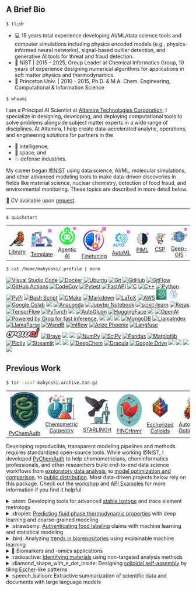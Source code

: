 <!--
![image](https://github.com/mahynski/mahynski/assets/23516749/6db3de5e-8956-478a-8f80-9a7c8e93bc17)
-->

## A Brief Bio

~~~bash
$ tl;dr
~~~

* :computer: 15 years total experience developing AI/ML/data science tools and computer simulations including physics encoded models (e.g., physics-informed neural networks), signal-based outlier detection, and generative AI tools for threat and fraud detection.
* 📏 NIST | 2015 – 2025, Group Leader at Chemical Informatics Group, 10 years of experience designing numerical algorithms for applications in soft matter physics and thermodynamics.
* 🐅 Princeton Univ. | 2010 - 2015, Ph.D. & M.A. Chem. Engineering, Computational & Information Science

~~~bash
$ whoami
~~~

I am a Principal AI Scientist at [Altamira Technologies Corporation](https://www.altamiracorp.com/); I specialize in designing, developing, and deploying computational tools to solve problems alongside subject matter experts in a wide range of disciplines. At Altamira, I help create data-accelerated analytic, operations, and engineering solutions for partners in the 
* :satellite: intelligence,
* :rocket: space, and
* :boom: defense industries.

My career began [@NIST](https://www.nist.gov/) using data science, AI/ML, molecular simulations, and other advanced modeling tools to make data-driven discoveries in fields like material science, nuclear chemistry, detection of food fraud, and environmental monitoring. These topics are described in more detail below. 
<!-- My formal training includes a Ph.D. in Chemical Engineering with a concentration in computational thermodynamics and a certificate in Computational and Information Science [@Princeton](https://www.princeton.edu/).  -->

📃 CV available upon <a href="mailto:nathan.mahynski@gmail.com">request</a>.

<!-- You can read more about my public research projects on [ResearchGate](https://www.researchgate.net/profile/Nathan-Mahynski).

Broad research areas included: 
🔥 [Thermodynamics](https://gist.github.com/mahynski/2533b0d5f39348e73d09b0a2bcfa33e8), :diamond_shape_with_a_dot_inside: [Material science](https://gist.github.com/mahynski/55116f939ae1b570b3a35abe37749c94), :sushi: [Food authenticity](https://gist.github.com/mahynski/6307ae08cf6dbd02db183c3ad8e0ffc7), :part_alternation_mark: [Chemical Intelligence](https://huggingface.co/mahynski)
-->

<!--
As you can see, I tend to name code after birds 🐦; personal code that I can share (which is not much these days) is in the aviary :sunrise_over_mountains: below. 

<table cellpadding="0px" cellspacing="0px" class="center">   
  <tr class="">
    <td width=110 align="center"><a href="https://github.com/mahynski/uv-project-template"><img src="https://github.com/mahynski/template-project/blob/22d2fc9b39172e8dd6534e72bbc9b407c46fd37d/logo.png" width=85 /> Project Template</a></td>
    <td width=110 align="center"><a href="https://github.com/mahynski/public-template"><img src="https://github.com/mahynski/template-public/blob/5bcbdc0fd86db295cde89b39304118cac14b07c7/logo.png" width=80 /> Project Release</a></td>
    <td width=110 align="center"><a href="https://github.com/mahynski/my_package"><img src="https://github.com/mahynski/my_package/blob/fe173222dea5d9f1609948e9e2cdcec6475f2468/docs/_static/logo_transparent.png" width=85 /> PyPI Template</a></td>
    <td width=110 align="center"><a href="https://github.com/mahynski/latex-jam"><img src="https://github.com/mahynski/latex-jam/blob/78b4bad272b18ac69ae74560041f7bfb0184fc0e/logo.png" width=80 /> LaTeX-Jam</a>
    <td width=110 align="center"><a href="https://github.com/mahynski/ai-ml-library/blob/main/README.md"><img src="https://github.com/mahynski/mahynski/blob/aec8b5cd8cef3a8279e7f86db96fb1370e86fc19/img/_tmp_ai_ml_library_logo.png" width=80 /> AI/ML Library</a>
    <td width=110 align="center"><a href="https://github.com/mahynski/apo"><img src="https://github.com/mahynski/mahynski/blob/51814ad1dbd92ed50f4069ea960f821031f51000/img/_tmp_apo_public_logo.png" width=60 /> Auto Prompt Optimization</a></td>
    <td width=110 align="center"><a href="https://huggingface.co/spaces/mahynski/RAG-private"><img src="https://github.com/mahynski/mahynski/blob/dd73cf13a47e67f1f0219f96e2b682b568293a88/img/raggiana-bird-of-paradise.png" width=110 /></a> <a href="https://huggingface.co/spaces/mahynski/RAG">RAG Data Extraction</a></td>
    <td width=110 align="center"><a href="https://github.com/mahynski/cd2"><img src="https://github.com/mahynski/mahynski/blob/35f84999f03354be6cf31c5bfbe02dea059e06fa/img/_tmp_cd2_public_logo.png" width=110 /> CD<sup>2</sup></a></td>
  </tr>
</table>
-->

---

~~~bash
$ quickstart
~~~

<!-- 
<a href="https://colab.research.google.com/github/huggingface/autotrain-advanced/blob/main/colabs/AutoTrain.ipynb#scrollTo=4inccxUXWPRs"><img src="https://raw.githubusercontent.com/huggingface/autotrain-advanced/main/src/autotrain/app/static/logo.png" height="30" /></a> 
<a href="https://drive.google.com/drive/my-drive"><img src="https://upload.wikimedia.org/wikipedia/commons/thumb/d/da/Google_Drive_logo.png/600px-Google_Drive_logo.png?20220818055023" height="30"/></a> 
<a href="https://colab.research.google.com/"><img src="https://upload.wikimedia.org/wikipedia/commons/thumb/d/d0/Google_Colaboratory_SVG_Logo.svg/800px-Google_Colaboratory_SVG_Logo.svg.png" height="30" /></a>
<a href="https://huggingface.co/mahynski"><img src="https://huggingface.co/datasets/huggingface/badges/resolve/main/powered-by-huggingface-dark.svg" height="30" /></a>
-->

<table cellpadding="0px" cellspacing="0px" class="center">   
  <tr class="">
    <td align="center" width="12%"><a href="https://github.com/mahynski/ai-ml-library/blob/main/README.md"><img src="https://github.com/mahynski/mahynski/blob/7d367f5bed3292feb8ade0c23d1eca4cea52f312/img/_tmp_ai_ml_library_logo.png" width=70 /> Library</a></td>
    <td align="center" width="12%"><a href="https://github.com/mahynski/template-uv-project"><img src="https://github.com/mahynski/mahynski/blob/46a696206e93b612d93720ad0e196e54047d855c/img/_tmp_projects_logo_uv.png" width=70 /> Template</a></td>
    <!-- <td align="center" width="12%"><a href="https://github.com/mahynski/template-conda-project"><img src="https://github.com/mahynski/mahynski/blob/5e77ca3bf176532f72d8a9a8401354b9be105f5a/img/_tmp_projects_logo_conda.png" width=70 /> Template</a></td> -->
    <td align="center" width="12%"><a href="https://github.com/mahynski/template-uv-agents"><img src="https://github.com/mahynski/mahynski/blob/de99e92ea74abb6f084d52e5073e7968181da4d7/img/_tmp_agenticai_logo.png" width=70 /> Agentic AI</a></td>
    <td align="center" width="12%"><a href="https://github.com/mahynski/template-finetuning"><img src="https://github.com/mahynski/mahynski/blob/1c58718b03062296495358b7a1ed07f1dceb33e0/img/_tmp_autotrain_logo.png" width=70 /> Finetuning</a></td>
    <td align="center" width="12%"><a href="https://github.com/mahynski/template-automl"><img src="https://github.com/mahynski/mahynski/blob/32ad841baa7c7b75eab1b11cf9a756d6cfd82446/img/_tmp_automl_logo.png" width=70 /> AutoML</a></td>
    <td align="center" width="12%"><a href="https://github.com/mahynski/template-pinn"><img src="https://github.com/mahynski/mahynski/blob/b3c4a78aa052e70909280b4a846695c8710bc5ce/img/_tmp_logo_pinn.png" width=70 /> PIML</a></td>
    <td align="center" width="12%"><a href="https://github.com/mahynski/template-csp"><img src="https://github.com/mahynski/mahynski/blob/7a665c276bc0f41ef4e84e93726865322084326a/img/_tmp_csp_logo.png" width=70 /> CSP</a></td>
    <td align="center" width="12%"><a href="https://github.com/mahynski/template-gis"><img src="https://github.com/mahynski/mahynski/blob/7e8eefc2cb3c709bffbae880325db6b2a671cdfc/img/_tmp_gis_logo.png" width=70 /> Deep-GIS</a></td>
    <!-- <td width=150 align="center">
      <a href="https://colab.research.google.com/"><img src="https://upload.wikimedia.org/wikipedia/commons/thumb/d/d0/Google_Colaboratory_SVG_Logo.svg/800px-Google_Colaboratory_SVG_Logo.svg.png" width=90 /> </a>
      <a href="https://drive.google.com/drive/my-drive"><img src="https://upload.wikimedia.org/wikipedia/commons/thumb/d/da/Google_Drive_logo.png/600px-Google_Drive_logo.png?20220818055023" width=45 /> </a>
    </td> -->
  </tr>
</table>

~~~bash
$ cat /home/mahynski/.profile | more
~~~

[![Visual Studio Code](https://img.shields.io/badge/Visual%20Studio%20Code-0078d7.svg?style=for-the-badge&logo=visual-studio-code&logoColor=white)](https://code.visualstudio.com/)
[![Docker](https://img.shields.io/badge/docker-%230db7ed.svg?style=for-the-badge&logo=docker&logoColor=white)](https://www.docker.com/)
[![Ubuntu](https://img.shields.io/badge/Ubuntu-E95420?style=for-the-badge&logo=ubuntu&logoColor=white)](https://ubuntu.com/)
[![Git](https://img.shields.io/badge/git-%23F05033.svg?style=for-the-badge&logo=git&logoColor=white)](https://git-scm.com/)
[![GitHub](https://img.shields.io/badge/github-%23121011.svg?style=for-the-badge&logo=github&logoColor=white)](https://github.com/mahynski)
[![GitFlow](https://img.shields.io/badge/GitFlow-ffffff?logo=github&style=for-the-badge&color=00ada0&logoColor=181717)](https://jeffkreeftmeijer.com/git-flow/)
[![GitHub Actions](https://img.shields.io/badge/github%20actions-%232671E5.svg?style=for-the-badge&logo=githubactions&logoColor=white)](https://docs.github.com/en/actions)
[![CodeCov](https://img.shields.io/badge/codecov-%23ff0077.svg?style=for-the-badge&logo=codecov&logoColor=white)](https://about.codecov.io/)
[![Pytest](https://img.shields.io/badge/pytest-%23ffffff.svg?style=for-the-badge&logo=pytest&logoColor=2f9fe3)](https://docs.pytest.org/en/stable/)
[![FastAPI](https://img.shields.io/badge/FastAPI-005571?style=for-the-badge&logo=fastapi)](https://fastapi.tiangolo.com/)
[![C](https://img.shields.io/badge/c-%2300599C.svg?style=for-the-badge&logo=c&logoColor=white)](https://www.w3schools.com/c/c_intro.php)
[![C++](https://img.shields.io/badge/c++-%2300599C.svg?style=for-the-badge&logo=c%2B%2B&logoColor=white)](https://www.w3schools.com/cpp/default.asp)
[![Python](https://img.shields.io/badge/python-3670A0?style=for-the-badge&logo=python&logoColor=ffdd54)](https://www.python.org/)
[![PyPi](https://img.shields.io/badge/pypi-%23ececec.svg?style=for-the-badge&logo=pypi&logoColor=1f73b7)](https://pypi.org/)
[![Bash Script](https://img.shields.io/badge/bash_script-%23121011.svg?style=for-the-badge&logo=gnu-bash&logoColor=white)](https://www.geeksforgeeks.org/introduction-linux-shell-shell-scripting/)
[![CMake](https://img.shields.io/badge/CMake-%23008FBA.svg?style=for-the-badge&logo=cmake&logoColor=white)](https://cmake.org/)
[![Markdown](https://img.shields.io/badge/markdown-%23000000.svg?style=for-the-badge&logo=markdown&logoColor=white)](https://www.markdownguide.org/)
[![LaTeX](https://img.shields.io/badge/latex-%23008080.svg?style=for-the-badge&logo=latex&logoColor=white)](https://www.latex-project.org/)
[![AWS](https://img.shields.io/badge/AWS-%23FF9900.svg?style=for-the-badge&logo=amazon-aws&logoColor=white)](https://us-east-2.console.aws.amazon.com/console/home?region=us-east-2)
<a href="https://aws.amazon.com/sagemaker"><img src="https://github.com/mahynski/mahynski/blob/89529d180ce95d92fa39abf6eb364cf51cee3df2/img/SageMaker.png" alt="SageMaker" height=28 /></a>
<a href="https://aws.amazon.com/bedrock"><img src="https://github.com/mahynski/mahynski/blob/fbf55d039dcfbc527a7e29395041a3d16ca2d210/img/bedrock-color.png" alt="Bedrock" height=28 /></a>
[![Google Colab](https://img.shields.io/badge/Google%20Colab-%23F9A825.svg?style=for-the-badge&logo=googlecolab&logoColor=white)](https://colab.research.google.com/) <!--<a href='https://console.paperspace.com/t9nl3c8mxy/projects'><img src='https://assets.paperspace.io/img/gradient-badge.svg' alt='Run on Gradient' height=27 /></a>-->
<a href="https://docs.astral.sh/uv/"><img src="https://miro.medium.com/v2/resize:fit:1358/1*eSnM1h_RX2tgE10fyE3w4Q.png" height=28 /></a>
[![Anaconda](https://img.shields.io/badge/Anaconda-%2344A833.svg?style=for-the-badge&logo=anaconda&logoColor=white)](https://www.anaconda.com/)
[![Jupyter Notebook](https://img.shields.io/badge/jupyter-%23FA0F00.svg?style=for-the-badge&logo=jupyter&logoColor=white)](https://jupyter.org/)
[![scikit-learn](https://img.shields.io/badge/scikit--learn-%23F7931E.svg?style=for-the-badge&logo=scikit-learn&logoColor=white)](https://scikit-learn.org/stable/index.html)
[![Keras](https://img.shields.io/badge/Keras-%23D00000.svg?style=for-the-badge&logo=Keras&logoColor=white)](https://keras.io/)
[![TensorFlow](https://img.shields.io/badge/TensorFlow-%23FF6F00.svg?style=for-the-badge&logo=TensorFlow&logoColor=white)](https://www.tensorflow.org/)
[![PyTorch](https://img.shields.io/badge/PyTorch-%23EE4C2C.svg?style=for-the-badge&logo=PyTorch&logoColor=white)](https://pytorch.org/)
<a href="https://lightning.ai/docs/pytorch/stable/"><img src="https://camo.githubusercontent.com/93ac31ef9326af1877666811854be95ddf521f2bb846671b4d439cf09925a004/68747470733a2f2f706c2d626f6c74732d646f632d696d616765732e73332e75732d656173742d322e616d617a6f6e6177732e636f6d2f6170702d322f70746c5f62616e6e65722e706e67" height=28 /></a>
<a href="https://auto.gluon.ai/stable/index.html"><img src="https://auto.gluon.ai/stable/_static/autogluon-w.png" alt="AutoGluon" height=28 /></a>
<a href="https://huggingface.co/mahynski"><img src="https://huggingface.co/datasets/huggingface/badges/resolve/main/powered-by-huggingface-dark.svg" alt="HuggingFace" height=28 /></a>
<a href="https://unsloth.ai"><img src="https://debuggercafe.com/wp-content/uploads/2024/12/unsloth-logo-1.png" height=28 /></a>
[![OpenAI](https://img.shields.io/badge/OpenAI-ffffff?logo=openai&style=for-the-badge&color=ffffff&logoColor=412991)](https://platform.openai.com/apps)
<a href="https://console.groq.com/home"><img src="https://external-content.duckduckgo.com/iu/?u=https%3A%2F%2Fwww.ciscoinvestments.com%2Fassets%2Flogos%2Fgroq-logo.png&f=1&nofb=1&ipt=a956043982e689b8956a9ace0bc29dc9559e77bb7f872f08da53f7802180638f" alt="Powered by Groq for fast inference." height=28 /></a>
<a href="https://lmstudio.ai/"><img src="https://avatars.githubusercontent.com/u/133744619?s=200&v=4" height=28 /></a>
<a href="https://ollama.com/"><img src="https://github.com/ollama/ollama/assets/3325447/0d0b44e2-8f4a-4e99-9b52-a5c1c741c8f7" height=28 /></a>
<a href="https://www.trychroma.com/"><img src="https://external-content.duckduckgo.com/iu/?u=https%3A%2F%2Ftse4.mm.bing.net%2Fth%2Fid%2FOIP.Djc9EYMV8F3bZ-MxeG09cwHaCn%3Fpid%3DApi&f=1&ipt=09bb03ada3eb42cda6bc718a3b2537928dee77c748df99745c02286d92462786" height=28 /></a>
[![MongoDB](https://img.shields.io/badge/MongoDB-%234ea94b.svg?style=for-the-badge&logo=mongodb&logoColor=white)](https://www.mongodb.com)
[![LlamaIndex](https://img.shields.io/badge/Llama%20Index-ffffff?style=for-the-badge&color=000000)](https://docs.llamaindex.ai/en/stable/)
[![LlamaParse](https://img.shields.io/badge/llama%20parse-ffa5ea?style=for-the-badge)](https://cloud.llamaindex.ai/)
[![WandB](https://img.shields.io/badge/Weights_&_Biases-FFBE00?style=for-the-badge&logo=WeightsAndBiases&logoColor=white)](https://wandb.ai/nathan-mahynski)
[![mlflow](https://img.shields.io/badge/mlflow-%23d9ead3.svg?style=for-the-badge&logo=numpy&logoColor=blue)](https://mlflow.org)
[![Arize Phoenix](https://img.shields.io/badge/Arize%20Phoenix-ffffff?style=for-the-badge&color=02a5b9)](https://app.phoenix.arize.com/)
[![Langfuse](https://img.shields.io/badge/Langfuse-ffffff?style=for-the-badge&color=ce0000)](https://us.cloud.langfuse.com/)
<a href="https://www.crewai.com"><img src="https://github.com/crewAIInc/crewAI/raw/main/docs/images/crewai_logo.png" height=28 /></a>
[![Brave](https://img.shields.io/badge/Brave-FB542B?style=for-the-badge&logo=Brave&logoColor=white)](https://brave.com/search/api/)
<a href="https://serper.dev/login"><img src="https://github.com/user-attachments/assets/e342ac16-05c0-4723-8997-b58d97147ee7" height=28 /></a>
<a href="https://app.linkup.so/sign-in?destination=%2Fhome"><img src="https://github.com/user-attachments/assets/77c6cbdc-6ea9-479c-9e56-7c8ec9b5968b" height=28 /></a>
[![NumPy](https://img.shields.io/badge/numpy-%23013243.svg?style=for-the-badge&logo=numpy&logoColor=white)](https://numpy.org/)
[![SciPy](https://img.shields.io/badge/SciPy-%230C55A5.svg?style=for-the-badge&logo=scipy&logoColor=%white)](https://scipy.org/)
[![Pandas](https://img.shields.io/badge/pandas-%23150458.svg?style=for-the-badge&logo=pandas&logoColor=white)](https://pandas.pydata.org/)
[![Matplotlib](https://img.shields.io/badge/Matplotlib-%23ffffff.svg?style=for-the-badge&logo=Matplotlib&logoColor=black)](https://matplotlib.org/)
[![Plotly](https://img.shields.io/badge/Plotly-%233F4F75.svg?style=for-the-badge&logo=plotly&logoColor=white)](https://plotly.com/)
[![Streamlit](https://img.shields.io/badge/Streamlit-ffffff?logo=streamlit&style=for-the-badge&color=000000&logoColor=FF4B4B)](https://share.streamlit.io/)
<a href="https://panel.holoviz.org"><img src="https://panel.holoviz.org/_static/logo_horizontal_light_theme.png" height=28 /></a>
<a href="https://bokeh.org/"><img src="https://th.bing.com/th/id/R.ff248ef1d4db342d69541ed36aeddb7e?rik=1eXwiFOYim2V6A&riu=http%3a%2f%2fstatic.bokeh.org%2fog%2flogotype-on-hex.png&ehk=aWo198xX1ocrjdx%2fr6Tq37pHWZx%2fs3s9NvIXLiUSY7M%3d&risl=&pid=ImgRaw&r=0" height=28 /></a>
[![DeepChem](https://img.shields.io/badge/DeepChem-EB3F48?style=for-the-badge)](https://deepchem.io/)
[![Dracula](https://img.shields.io/badge/Dracula-Theme-ffffff?style=for-the-badge&color=723cbd)](https://draculatheme.com/)
[![Google Drive](https://img.shields.io/badge/Google%20Drive-4285F4?style=for-the-badge&logo=googledrive&logoColor=white)](https://drive.google.com/drive/my-drive)
<a href="https://arxiv.org/"><img src="https://info.arxiv.org/brand/images/brand-logo-primary.jpg" height=28 /></a>
<a href="https://www.mendeley.com/reference-manager/library/all-references"><img src="https://brandslogos.com/wp-content/uploads/images/large/mendeley-logo-1.png" height=28 /></a>
<a href="https://excalidraw.com/"><img src="https://external-content.duckduckgo.com/iu/?u=https%3A%2F%2Fimages.sftcdn.net%2Fimages%2Ft_app-icon-s%2Fp%2F461133ae-5ef5-4368-bd64-6a77d13788fb%2F2999859783%2Fexcalidraw-online-whiteboard-logo&f=1&nofb=1&ipt=4c4f71f787a4860832a956606221d63a8064e294f179d1104d6c6c40760c795e" height=28 /></a>
<a href="https://music.apple.com/us/new"><img src="https://cdn.pnggallery.com/wp-content/uploads/apple-music-logo-05.png" height=28 /></a>

<!--
<a href="https://dev.to/?signin=true"><img src="https://d2fltix0v2e0sb.cloudfront.net/dev-badge.svg" alt="DEV Profile" height="30" width="30"></a>
[![Stack Overflow](https://img.shields.io/badge/-Stackoverflow-FE7A16?style=for-the-badge&logo=stack-overflow&logoColor=white)](https://stackoverflow.com/)
[![LinkedIn](https://img.shields.io/badge/linkedin-%230077B5.svg?style=for-the-badge&logo=linkedin&logoColor=white)](https://www.linkedin.com/in/nathanmahynski/)
[![Slack](https://img.shields.io/badge/Slack-4A154B?style=for-the-badge&logo=slack&logoColor=white)](https://slack.com/)
[![Blender](https://img.shields.io/badge/blender-%23F5792A.svg?style=for-the-badge&logo=blender&logoColor=white)](https://www.blender.org/)
[![Gimp Gnu Image Manipulation Program](https://img.shields.io/badge/Gimp-657D8B?style=for-the-badge&logo=gimp&logoColor=FFFFFF)](https://www.gimp.org/)
[![Inkscape](https://img.shields.io/badge/Inkscape-e0e0e0?style=for-the-badge&logo=inkscape&logoColor=080A13)](https://inkscape.org/)
[![ResearchGate](https://img.shields.io/badge/ResearchGate-00CCBB?style=for-the-badge&logo=ResearchGate&logoColor=white)](https://www.researchgate.net/profile/Nathan-Mahynski)
[![Google Scholar](https://img.shields.io/badge/Google%20Scholar-4285F4?style=for-the-badge&logo=google-scholar&logoColor=white)](https://scholar.google.com/)
[![NVIDIA-AI-Workbench](https://img.shields.io/badge/nvidia%20ai%20workbench-brightgreen?style=for-the-badge&link=https%3A%2F%2Fwww.nvidia.com%2Fen-us%2Fdeep-learning-ai%2Fsolutions%2Fdata-science%2Fworkbench%2F)](https://www.nvidia.com/en-us/deep-learning-ai/solutions/data-science/workbench/)
-->

## Previous Work

~~~bash
$ tar -xzvf mahynski.archive.tar.gz
~~~

<table cellpadding="0px" cellspacing="0px" class="center">
  <tr class="">
    <td width=110 align="center"><a href="https://pychemauth.readthedocs.io/en/latest/index.html"><img src="https://github.com/mahynski/pychemauth/blob/ed26abc3ffb8f45e396e18b8661644db4a47b97b/docs/_static/logo_no.png" width=80 /> PyChemAuth</a></td>
    <td width=110 align="center"><a href="https://github.com/mahynski/chemometric-carpentry"><img src="https://github.com/mahynski/chemometric-carpentry/blob/058c0cb4593bbe28dc9985110bd5c5ea02d61520/logo.png" width=80 /> Chemometric Carpentry</a></td>
    <td width=110 align="center"><a href="https://starlingrt.readthedocs.io/en/latest/"><img src="https://github.com/mahynski/starlingrt/blob/7bbef5e033929c8d54c1142c21d5b2291bdf5444/docs/_static/logo_transparent.png" width=100 /> STARLINGrt</a></td>
    <td width=110 align="center"><a href="https://finchnmr.readthedocs.io/"><img src="https://github.com/mahynski/finchnmr/blob/48c9f21a7a816cab23b393da3e65bff61e649630/docs/_static/logo_small_oval.png" width=70 /> FINCHnmr</a></td>
    <td width=110 align="center"><a href="https://github.com/usnistgov/escherized-colloids"><img src="https://github.com/usnistgov/escherized-colloids/blob/bfcdbb7a4e613bf264d4262b7b9cc73b03ae2b04/logo.png" width=100 /> Escherized Colloids</a></td>
    <td width=110 align="center"><a href="https://github.com/mahynski/apo"><img src="https://github.com/mahynski/mahynski/blob/51814ad1dbd92ed50f4069ea960f821031f51000/img/_tmp_apo_public_logo.png" width=60 /> Auto Prompt Optimization</a></td>
    <td width=110 align="center"><a href="https://huggingface.co/spaces/mahynski/RAG-private"><img src="https://github.com/mahynski/mahynski/blob/dd73cf13a47e67f1f0219f96e2b682b568293a88/img/raggiana-bird-of-paradise.png" width=110 /></a> <a href="https://huggingface.co/spaces/mahynski/RAG">RAG Data Extraction</a></td>
    <td width=110 align="center"><a href="https://github.com/mahynski/cd2"><img src="https://github.com/mahynski/mahynski/blob/35f84999f03354be6cf31c5bfbe02dea059e06fa/img/_tmp_cd2_public_logo.png" width=110 /> CD<sup>2</sup></a></td>
    <td width=110 align="center"><a href="https://github.com/mahynski/my_package"><img src="https://github.com/mahynski/my_package/blob/fe173222dea5d9f1609948e9e2cdcec6475f2468/docs/_static/logo_transparent.png" width=85 /> PyPI Template</a></td>
</tr>   
</table>

Developing reproducible, transparent modeling pipelines and methods requires standardized open-source tools. While working @NIST, I developed [PyChemAuth](http://pychemauth.readthedocs.io) to help chemometricians, cheminformatics professionals, and other researchers build end-to-end data science workflows from [exploratory data analysis](https://pychemauth.readthedocs.io/en/latest/jupyter/api/eda.html), to [model optimization and comparison](https://pychemauth.readthedocs.io/en/latest/jupyter/api/comparing_pipelines.html), to [public distribution](https://pychemauth.readthedocs.io/en/latest/jupyter/api/sharing_models.html). Most data-driven projects below rely on this package. Check out the [workshop](https://pychemauth.readthedocs.io/en/latest/carpentry.html) and [API Examples](https://pychemauth.readthedocs.io/en/latest/examples.html) for more information if you find it helpful.

<details>
  <summary> :atom: Developing tools for advanced <a href="https://www.nist.gov/programs-projects/isotope-metrology">stable isotope</a> and trace element metrology
  </summary>
  <hr>
  <h3>tl;dr</h3> 
  <!--<img src="https://github.com/mahynski/mahynski/blob/40e15ef4f93964e469fcbfe145566f23ebe466af/img/pychemauth.png" align="right" width=600 />-->
  <img src="https://github.com/mahynski/chemometric-carpentry/blob/d3cb60b896c6ce7959379a56352579be5441b5a7/logo.png" align="right" height=150 />
    Stable isotope ratios of light elements (e.g., H, C, O, N, S) and trace elemental (SITE) composition profiles are often the preferred choice of features used to model determining geographic origin of many consumer products including food. They are correlated with biogeochemical fractionation processes associated with local climate, geology, and pedology resulting in different transfer rates from natural sources (e.g., water, soil, atmosphere) to plant or animal tissues. Accurate measurements and predictive models of provenance are required to validate origin and other characteristics (organic vs. conventional farming practices) of consumer products to secure supply chains.
  
  <h3>Products</h3>
  <ul>
    <li><a href="https://pychemauth.readthedocs.io/en/latest/index.html">PyChemAuth</a></li>
    <li>A <a href="https://github.com/mahynski/chemometric-carpentry">short course</a> in chemometric carpentry to systematically build these tools</li>
    <li><a href="https://chemometric-carpentry-periodic-table.streamlit.app/">Trace Element Correlation Explorer Demo</a></li>
    <li><a href="http://callisto.nist.gov/site-web-interface-dev/dev/">SITE database @NIST</a> (should be live soon!)</li>
  </ul>
  <hr>
</details>

<details>
  <summary> :droplet: <a href="https://www.nist.gov/programs-projects/machine-learning-fluid-equations-state">Predicting fluid phase thermodynamic properties</a> with deep learning and coarse-grained modeling
  </summary>
  <hr>
  <h3>tl;dr</h3>
  <img src="https://github.com/mahynski/mahynski/blob/e38576bb7883ade69a3433ac7f24f735daa23bbd/img/extrap.png" align="right" width=300 />
  The design of next-generation functional materials, central to numerous modern technologies, relies heavily on accurate thermophysical property models of chemical mixtures. Molecular-level models are required to understand their behavior and basic physics. Developing these models is computationally expensive so coarse-grained (simplified) forcefields, and predictive models with a high degree of transferrability beyond their training data, are required.  <a href="https://gist.github.com/mahynski/2533b0d5f39348e73d09b0a2bcfa33e8">"Thermodynamic extrapolation"</a> is a method I developed at NIST to extract orders of magnitude more data and predictive capabilities from existing molecular simulations; it has since been improved and advanced by <a href="https://github.com/usnistgov/thermoextrap">others</a>.  See <a href="https://doi.org/10.18434/mds2-2288">NIST Accolade</a> for details.
  
  <h3>Products</h3>
  <ul>
    <li>Modern implementation of thermodynamic extrapolation tools @NIST can be found here: <a href="https://github.com/usnistgov/thermoextrap">thermoextrap</a></li>
    <li>This is also implemented in <a href="https://github.com/usnistgov/feasst">FEASST</a>, an open-source Monte Carlo simulation package</li>
    <li><a href="https://doi.org/10.1021/acs.jpcb.5c00536">"Development of SAFT-Based Coarse-Grained Models of Carbon Dioxide and Nitrogen,"</a> A. Chremos, W. P. Krekelberg, H. W. Hatch, D. W. Siderius, N. A. Mahynski, V. K. Shen, J. Phys. Chem. B <b>129</b>, 3443-3453 (2025).</li>
    <li><a href="http://fluidproperties.org/">Industrial Fluid Properties Simulation Challenge</a></li>
  </ul>

  <h3>Selected Publications</h3>
  <ul>
    <li><a href="http://dx.doi.org/10.1063/1.4975331">"Predicting low-temperature free energy landscapes with flat-histogram monte carlo methods,"</a> N. A. Mahynski, M. A. Blanco, J. R. Errington, V. K. Shen, J. Chem. Phys. <b>146</b>, 074101 (2017).</li>
    <li><a href="https://doi.org/10.1063/1.5026493">"Predicting structural properties of fluids by thermodynamic extrapolation,"</a> N. A. Mahynski, S. Jiao, H. W. Hatch, M. A. Blanco, V. K. Shen, J. Chem. Phys. <b>148</b>, 194105 (2018).</li>
    <li><a href="https://doi.org/10.1021/acs.jctc.8b00534">"Flat-histogram monte carlo as an efficient tool to evaluate adsorption processes involving rigid and deformable molecules,"</a> M. Witman, N. A. Mahynski, B. Smit, J. Chem.  Theory Comput. <b>14</b>, 6149–6158 (2018).</li>
    <li><a href="https://doi.org/10.1080/08927022.2020.1747617">"Flat-histogram extrapolation as a useful tool in the age of big data,"</a> N. A. Mahynski, H. W. Hatch, M. Witman, D. A. Sheen, J. R. Errington, V. K. Shen, Molecular Simulation 1–13 (2020).</li>
  </ul>
  <hr>
</details>

<details>
  <summary> :strawberry: <a href="https://www.nist.gov/programs-projects/machine-learning-predict-food-provenance">Authenticating food labeling</a>
  claims with machine learning and statistical modeling
  </summary>
  <hr>
  <h3>tl;dr</h3>
  <!--<img src="https://github.com/mahynski/mahynski/blob/73e842893f1c1a8a1b366849dd7aa4fbf1f74b1d/img/dial.png" align="right" width=300 />-->
  <img src="https://github.com/mahynski/mahynski/blob/8864cf2f242ab68329345da9b46cfa8eee12edf5/img/food_authenticity_logo.png" align="right" width=200 />
  Food fraud refers to the deliberate substitution, addition, tampering, or misrepresentation of food with the express purpose of economic gain for the seller. This has been estimated to cost the global food industry more than $10 billion per year, although expert estimates from the US FDA put the cost as high as $40 billion per year, impacting 10% of all commercially sold food, creating a risk to public health and erosion of trust.  Accurate measurements and predictive models of food provenance are required to combat this. While there are many conventional chemometric tools designed for this task, the recent resurgence of interest in machine learning algorithms, which have achieved previously unparalleled accuracy on many predictive tasks, invites the question of whether similar gains can be made in this arena.  Here we build and compare state-of-the-art models for food authentication to determine the impact that AI/ML algorithms can have on field which is typically plagued by small amounts of reliable data, and require a high degree of explainability to be legally implemented.

  <h3>Publications</h3>
  <ul>
    <li><a href="https://huggingface.co/collections/mahynski/food-authenticity-66fb5fa3ecfbd9538190f2f8">Collection of datasets and models on HuggingFace.</a></li>
    <li><a href="https://doi.org/10.1016/j.foodchem.2025.144569">"Comparing Machine Learning Models to Chemometric Ones to Detect Food Fraud: A Case Study in Slovenian Fruits and Vegetables,"</a> N. A. Mahynski, L. Strojnik, V. K. Shen, N. Ogrinc, Food Chemistry <b>486</b>, 144569 (2025). Also see the associated <a href="https://github.com/mahynski/slovenian-authentication">GitHub repo</a>.</li>
    <li>Thanks to all the great folks from the <a href="https://www.iaea.org/">IAEA's<a> CRP D52042 <a href="https://nucleus.iaea.org/sites/nafa-projects/crp-D52042/SitePages/Home.aspx">Implementation of Nuclear Techniques for AuthentiCaTion of Foods with High-Value Labelling Claims (INTACT Food) Project</a>!</li>
     <br/> 
     <img src="https://github.com/user-attachments/assets/0e0d5a6d-d938-4007-8054-db90e6d1c9bf" />
  </ul>
  <hr>
</details>

<details>
  <summary> :bird: Analyzing <a href="https://www.nist.gov/programs-projects/classification-methods-nist-biorepository">trends in biorepositories</a> using explainable machine learning
  </summary>
  <hr>
  <h3>tl;dr</h3>
  <img src="https://github.com/mahynski/mahynski/blob/4aa6d8833c51a5b758128e0b6f4cd80aef7f9f09/img/stamp.png" align="right" width=300 />
  Environmental monitoring efforts often rely on the bioaccumulation of persistent, often anthropogenic, chemical compounds in organisms to create a spatiotemporal record of ecosystems. Samples from various species are collected and cryogenically stored in <a href="https://www.nist.gov/programs-projects/nist-biorepository">biobanks</a> to create a historical record. Compounds generally accumulate in upper trophic-level organisms due to biomagnification, reaching levels that can be detected with modern chemical instruments. However, finding proper indicators of global trends is complicated owing to the complex nature and size of many ecosystems of interest; e.g., the pacific ocean. Intercorrelation between compounds often results from the origin, uptake, and transport of these contaminants throughout the ecosystem and may be affected by organism-specific processes such as biotransformation.  We developed explainable machine-learning models which perform nearly as well as state-of-the-art "black boxes" to make predictions about the environment and the organisms within it. The benefits of interpretability usually outweigh the improved accuracy of more complex models, since they help reveal rational, explainable trends that engender trust in the models and are considered more reliable. 
  
  <h3>Publications</h3>
  <ul>
    <li><a href="https://huggingface.co/collections/mahynski/biorepository-modeling-66fb5ae309158714ab059f82">Collection of datasets and models on HuggingFace.</a></li>
    <li><a href="https://doi.org/10.1021/acs.est.2c01894">"Building Interpretable Machine Learning Models to Identify Chemometric Trends in Seabirds of the North Pacific Ocean,"</a> N. A. Mahynski, J. M. Ragland, S. S. Schuur, V. K. Shen, Environ. Sci. Technol. <b>56</b>, 14361-14374 (2022). Also see the associated <a href="https://github.com/mahynski/stamp-dataset-1999-2010">GitHub repo</a>.</li>
<!--     <li>Predicting the geographic provenance of American oysters (coming soon!)</li> -->
  </ul>
  <hr>
</details>

<details>
  <summary> 🦠 Biomarkers and -omics applications
  </summary>
  <hr>
  <h3>tl;dr</h3>
  Understanding complex biochemical systems requires advanced tools, many of which have been greatly improved by advancements in artifical intelligence.  Much of my background in this area involves predicting or interpreting spectral measurements, such as mass spectra or <a href="https://en.wikipedia.org/wiki/Heteronuclear_single_quantum_coherence_spectroscopy">HSQC NMR</a>.  The majority of this work in ongoing and will be made available here when it is complete!
  
  <h3>Publications</h3>
  <ul>
    <li><a href="https://github.com/mahynski/FINCHnmr/">FINCHnmr</a>: Identifying compounds in complex biochemical mixtures using HSQC NMR.</li>
    <li><a href="https://github.com/mahynski/starlingrt/">STARLINGrt</a>: Interactive retention time visualization for analyzing gas chromatography mass spectrometry (GCMS) retention times.</li>
    <li>Check out <a href="https://github.com/usnistgov/dimspec">Database Infrastructure for Mass Spectrometry (DIMSpec)<a> and associated <a href="https://pages.nist.gov/dimspec/docs/intro-start.html">training resources</a>.</li>
  </ul>
  <hr>
</details>

<details>
  <summary> :radioactive: <a href="https://dx.doi.org/10.1007/s10967-023-09024-x">Identifying materials</a> using non-targeted analysis methods
  </summary>
  <hr>
  <h3>tl;dr</h3>
  <img src="https://github.com/mahynski/mahynski/blob/ef0630993ed07469ba9e036def766a44be22af99/img/cnn.png" align="right" width=500 />
  Each year <a href="https://scarbroughglobal.com/u-s-customs-exams-explained/">less than 5%</a> of the <a href="https://www.cbp.gov/border-security/ports-entry/cargo-security">nearly 25 million containers arriving at US borders</a> are selected for physical examination facilitating the import of fraudulently labelled, adulterated, and illegal substances. This fraud circumvents antidumping and countervailing duties which has cost the US government <a href="https://www.whistleblowerllc.com/what-we-do/financial-fraud/customs-fraud/">nearly $5 billion</a> over the past 20 years and industries much more.  Automated high-throughput, non-destructive general purpose scanners that can identify materials could meet this need.  <a href="https://www.nist.gov/laboratories/tools-instruments/prompt-gamma-ray-activation-analysis-pgaa">Prompt gamma-ray activation analysis (PGAA)</a> is  a nuclear spectroscopy technique which meets these criteria, and can provide a spectral fingerprint identifying the isotopic composition of a sample.  We developed various statistical models, and CNN-based deep learning ones, illustrating that many materials can be positively identified using these spectral signals under real-world, "open set" conditions.
  
  <h3>Publications</h3>
  <ul>
    <li><a href="https://huggingface.co/collections/mahynski/pgaa-spectra-classification-66f7fcd65ea4244ba1b9559b">Collection of datasets and models on HuggingFace.</a></li>
    <li><a href="https://link.springer.com/article/10.1007/s10967-023-09024-x">"Classification and authentication of materials using prompt gamma ray activation analysis,"</a> N. A. Mahynski, J. I. Monroe, D. A. Sheen, R. L. Paul, H.-H. Chen-Mayer, V. K. Shen, J. of Radioanal. and Nucl. Chem. <b>332</b>, 3259–3271 (2023). Also see the associated <a href="https://github.com/mahynski/pgaa-material-authentication">GitHub repo</a>.</li>
    <li><a href="https://doi.org/10.1007/s10967-025-10165-4">"Encoding PGAA spectra as images for material classification with convolutional neural networks,"</a> N. A. Mahynski, D. A. Sheen, R. L. Paul, H. H. Chen-Mayer, V. K. Shen, J. of Radioanal. and Nucl. Chem. (2025). Also see associated <a href="https://github.com/mahynski/pgaa-imaging">GitHub repo</a>.</li>
  </ul>
  <hr>
</details>

<details>
  <summary> :diamond_shape_with_a_dot_inside: Designing <a href="https://doi.org/10.1063/5.0106131">colloidal self-assembly</a>
  by tiling <a href="https://pubs.acs.org/doi/10.1021/acs.jctc.3c01284">Escher</a>-like patterns
  </summary>
  <hr>
  <h3>tl;dr</h3>
  <img src="https://github.com/mahynski/mahynski/blob/92605b32349986d0461c0db3effce4ad182de948/img/escherize.png" align="right" width=400 />
  <a href="https://en.wikipedia.org/wiki/Colloid">Colloidal films</a> play a central role in technologies ranging from microelectronics to pharmaceutical delivery systems. The two-dimensional (2D) pattern of the film and its void fraction control material properties like catalytic activity, mass transfer resistance, optical properties, and hydrophobicity. Scalable production of these films relies on their <a href="https://en.wikipedia.org/wiki/Self-assembly_of_nanoparticles">self-assembly</a>, rather than directed assembly, to make them economical and practical. Engineering colloidal self-assembly to achieve specific designs often involves tuning the shape of a colloid and creating enthalpically interacting "patches" on its surface; however, the precise connection between these factors and the final self-assembled structure is still an active area of research. We developed an approach, based on a technique known as "Escherization," to design colloids in a way that enables <em>a priori</em> control over the final structure's porosity and symmetry simultaneously. This is inspired by the art and mathematics behind the Dutch graphic artist <a href="https://mcescher.com/">M. C. Escher</a>. Our techniques can also be used to enumerate different crystal structures and design "structure directing agents" to create arbitrary 2D patterns.
  
  <h3>Publications</h3>
  <ul>
    <li><a href="https://doi.org/10.1021/acs.jctc.3c01284">"Programming interfacial porosity and symmetry with Escherized colloids,"</a> N. A. Mahynski, V. K. Shen, J. Chem. Theory Comp. <b>20</b>, 2209–2218 (2024). Also see the associated <a href="https://github.com/usnistgov/escherized-colloids">GitHub repo</a>.</li>
    <li><a href="https://doi.org/10.1063/5.0106131">"Derivable genetic programming for two-dimensional colloidal materials,"</a> N. A. Mahynski, B. Han, D. Markiewitz, J. Chem. Phys. <b>157</b>, 114112 (2022).</li>
    <li><a href="https://doi.org/10.1039/d1sm00875g">"Symmetry-derived structure directing agents for two-dimensional crystals of arbitrary colloids,"</a> N. A. Mahynski, V. K. Shen, Soft Matter <b>17</b>, 7853-7866 (2021).</li>
    <li><a href="https://doi.org/10.1039/c9sm02426c">"Grand canonical inverse design of multicomponent colloidal crystals,"</a> N. A. Mahynski, R. Mao, E. Pretti, V. K. Shen, J. Mittal, Soft Matter <b>16</b>, 3187 (2020).</li>
    <li><a href="https://doi.org/10.1021/acs.jpca.0c00846">"Symmetry-based crystal structure enumeration in two dimensions,"</a> E. Pretti, V. K. Shen, J. Mittal, N. A. Mahynski, J. Phys. Chem. A. <b>124</b>, 3276-3285 (2020).</li>
    <li><a href="https://doi.org/10.1038/s41467-019-10031-4">"Using symmetry to elucidate the importance of stoichiometry in colloidal crystal assembly,"</a> N. A. Mahynski, E. Pretti, V. K. Shen, J. Mittal, Nat. Commun. <b>10</b>, 2028 (2019).</li>
  </ul>

  <h3>More Information</h3>
  <ul>
    <li>For an interactive experience, check out <a href="https://isohedral.ca/">Craig Kaplan's</a> online <a href="https://isohedral.ca/software/tactile/">demo</a> of the tiles, and modifications thereof, this theory is built on.</li>
  </ul>
  <hr>
</details>

<details>
  <summary> :speech_balloon: Extractive summarization of scientific data and documents with large language models
  </summary>
  <hr>
  <h3>tl;dr</h3>
  Natural language processing (NLP) tools have seen incredible advances in recent years.  Modern AI tools enable text extraction, document summarization, and corpus querying using natural language that provides a new avenue to interact with data.  <a href="https://blogs.nvidia.com/blog/what-is-retrieval-augmented-generation/">Retrieval augmented generation (RAG)</a> is a particularly useful tool for interacting with data that has privacy concerns associated with it.  RAG systems enable one to parse, query and have a "conversation" with these documents enabling one to retrieve information, create summaries and extract data. RAGs are:

<ul>
  <li>Based on specific document(s)</li>
  <li>Can cite their sources, making them more trustworthy</li>
  <li>Do not require retraining or fine-tuning of an underlying large language model</li>
</ul>

With the right <a href="https://arxiv.org/pdf/2309.03409">prompt optimization</a> and <a href="https://maartengr.github.io/BERTopic/index.html">topic modeling</a> their performance can be increased even further for domain-specific applications.

  <h3>Products</h3>
  <ul>
    <li><a href="https://huggingface.co/spaces/mahynski/RAG">Retrieval-Augmented Generation Demo</a></li>
    <li><a href="https://github.com/mahynski/apo">Automatic Prompt Optimization Framework<a></li>
  </ul>
  <hr>
</details>

<!--
:notebook_with_decorative_cover: Notes and HowTo are available as [Gists](https://gist.github.com/mahynski).
-->

<!--
[![mahynski's github stats](https://github-readme-stats.vercel.app/api?username=mahynski&show_icons=true&theme=tokyonight&hide_border=true)](https://github.com/mahynski) 
-->

<!--
[![Top Langs](https://github-readme-stats.vercel.app/api/top-langs/?username=mahynski&layout=compact&theme=vision-friendly-dark)](https://github.com/anuraghazra/github-readme-stats)
-->
